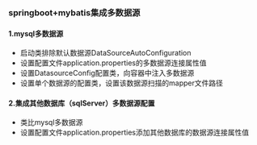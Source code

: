 ### springboot+mybatis集成多数据源


#### 1.mysql多数据源

* 启动类排除默认数据源DataSourceAutoConfiguration
* 设置配置文件application.properties的多数据源连接属性值
* 设置DatasourceConfig配置类，向容器中注入多数据源
* 设置单个数据源的配置类，设置该数据源扫描的mapper文件路径


#### 2.集成其他数据库（sqlServer）多数据源配置

* 类比mysql多数据源
* 设置配置文件application.properties添加其他数据库的数据源连接属性值
